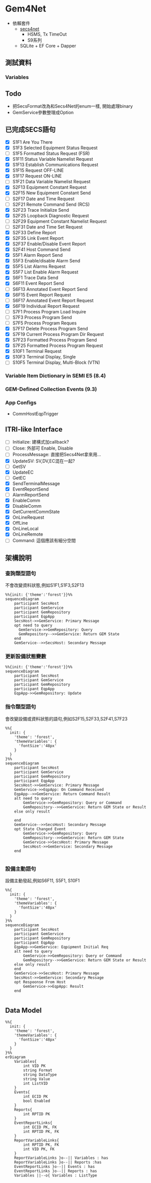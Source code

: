 # Gem4Net
- 依賴套件
  - [secs4net](https://github.com/mkjeff/secs4net)
    - HSMS, Tx TimeOut
    - S9系列
  - SQLite + EF Core + Dapper

## 測試資料
### Variables
## Todo
- 把SecsFormat改為和Secs4Net的enum一樣, 開始處理binary
- GemService參數整理成Option
## 已完成SECS語句
- [x] S1F1  Are You There
- [x] S1F3  Selected Equipment Status Request
- [ ] S1F5  Formatted Status Request (FSR)
- [x] S1F11 Status Variable Namelist Request
- [X] S1F13 Establish Communications Request
- [X] S1F15 Request OFF-LINE
- [X] S1F17 Request ON-LINE
- [ ] S1F21 Data Variable Namelist Request
- [X] S2F13 Equipment Constant Request
- [X] S2F15 New Equipment Constant Send
- [ ] S2F17 Date and Time Request
- [ ] S2F21 Remote Command Send (RCS)
- [x] S2F23 Trace Initialize Send
- [X] S2F25 Loopback Diagnostic Request
- [ ] S2F29 Equipment Constant Namelist Request
- [ ] S2F31 Date and Time Set Request
- [X] S2F33 Define Report
- [X] S2F35 Link Event Report
- [X] S2F37 Enable/Disable Event Report
- [X] S2F41 Host Command Send
- [X] S5F1 Alarm Report Send
- [x] S5F3 Enable/disable Alarm Send
- [x] S5F5 List Alarms Request
- [x] S5F7 List Enable Alarm Request
- [x] S6F1  Trace Data Send
- [X] S6F11 Event Report Send
- [ ] S6F13 Annotated Event Report Send
- [X] S6F15 Event Report Request
- [ ] S6F17 Annotated Event Report Request
- [x] S6F19 Individual Report Request
- [ ] S7F1 Process Program Load Inquire
- [ ] S7F3 Process Program Send
- [ ] S7F5 Process Program Reques
- [X] S7F17 Delete Process Program Send
- [X] S7F19 Current Process Program Dir Request
- [X] S7F23 Formatted Process Program Send
- [X] S7F25 Formatted Process Program Request
- [X] S10F1 Terminal Request
- [X] S10F3 Terminal Display, Single
- [ ] S10F5 Terminal Display, Multi-Block (VTN)
### Variable Item Dictionary in SEMI E5 (8.4)
### GEM-Defined Collection Events (9.3)
### App Configs
- CommHostEqpTrigger
## ITRI-like Interface
- [ ] Initialize: 建構式加callback?
- [ ] Close: 外部可 Enable, Disable
- [ ] ProcessMessage: 直接把Secs4Net拿來用...
- [X] UpdateSV: SV,DV,EC混在一起?
- [ ] GetSV
- [X] UpdateEC
- [ ] GetEC
- [X] SendTerminalMessage
- [X] EventReportSend
- [ ] AlarmReportSend
- [X] EnableComm
- [X] DisableComm
- [X] GetCurrentCommState
- [X] OnLineRequest
- [X] OffLine
- [X] OnLineLocal
- [X] OnLineRemote
- [ ] Command: 這個應該有細分空間
## 架構說明
### 查詢類型語句
不會改變資料狀態,例如S1F1,S1F3,S2F13
```mermaid
%%{init: {'theme':'forest'}}%%
sequenceDiagram
    participant SecsHost
    participant GemService
    participant GemRepository
    participant EqpApp
    SecsHost->>GemService: Primary Message
    opt need to query 
      GemService->>GemRepository: Query
      GemRepository-->>GemService: Return GEM State
    end
    GemService-->>SecsHost: Secondary Message
```
### 更新設備狀態變數
```mermaid
%%{init: {'theme':'forest'}}%%
sequenceDiagram
    participant SecsHost
    participant GemService
    participant GemRepository
    participant EqpApp
    EqpApp->>GemRepository: Update
```
### 指令類型語句
會改變設備或資料狀態的語句,例如S2F15,S2F33,S2F41,S7F23
```mermaid
%%{
  init: {
    'theme': 'forest',
    'themeVariables': {
      'fontSize':'48px'
    }
  }
}%%
sequenceDiagram
    participant SecsHost
    participant GemService
    participant GemRepository
    participant EqpApp
    SecsHost->>GemService: Primary Message
    GemService->>EqpApp: On Command Received
    EqpApp-->>GemService: Return Command Result
    alt need to query
        GemService->>GemRepository: Query or Command
        GemRepository-->>GemService: Return GEM State or Result
    else only result
        
    end
    GemService-->>SecsHost: Secondary Message
    opt State Changed Event
        GemService->>GemRepository: Query
        GemRepository-->>GemService: Return GEM State
        GemService->>SecsHost: Primary Message
        SecsHost->>GemService: Secondary Message
    end
    
```
### 設備主動語句
設備主動發起,例如S6F11, S5F1, S10F1
```mermaid
%%{
  init: {
    'theme': 'forest',
    'themeVariables': {
      'fontSize':'48px'
    }
  }
}%%
sequenceDiagram
    participant SecsHost
    participant GemService
    participant GemRepository
    participant EqpApp
    EqpApp->>GemService: Eqpipment Initial Req
    alt need to query
        GemService->>GemRepository: Query or Command
        GemRepository-->>GemService: Return GEM State or Result
    else only result
    end
    GemService->>SecsHost: Primary Message
    SecsHost->>GemService: Secondary Message
    opt Respoonse From Host
        GemService->>EqpApp: Result
    end
    
```
## Data Model
```mermaid
%%{
  init: {
    'theme': 'forest',
    'themeVariables': {
      'fontSize':'48px'
    }
  }
}%%
erDiagram
    Variables{
        int VID PK
        string Format
        string DataType
        string Value
        int ListVID
    }
    Events{
        int ECID PK
        bool Enabled
    }
    Reports{
        int RPTID PK
    }
    EventReportLinks{
        int ECID PK, FK
        int RPTID PK, FK
    }
    ReportVariableLinks{
        int RPTID PK, FK
        int VID PK, FK
    }
    ReportVariableLinks }o--|| Variables : has
    ReportVariableLinks }o--|| Reports :has
    EventReportLinks }o--|| Events : has
    EventReportLinks }o--|| Reports : has
    Variables ||--o{ Variables : ListType
```

